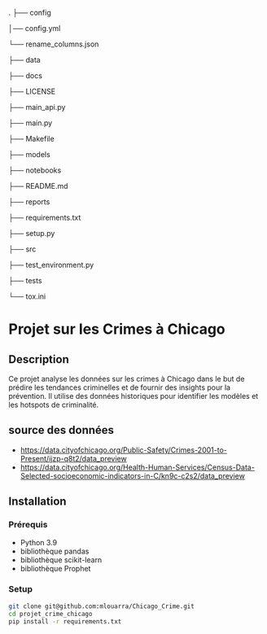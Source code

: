 .
├── config

│── config.yml

└── rename_columns.json

├── data 
    

├── docs

├── LICENSE

├── main_api.py

├── main.py

├── Makefile

├── models

├── notebooks

├── README.md

├── reports

├── requirements.txt

├── setup.py

├── src

├── test_environment.py

├── tests

└── tox.ini

# Projet sur les Crimes à Chicago

## Description
Ce projet analyse les données sur les crimes à Chicago dans 
le but de prédire les tendances criminelles et de fournir 
des insights pour la prévention. 
Il utilise des données historiques pour identifier les modèles et 
les hotspots de criminalité.
## source des données 
- https://data.cityofchicago.org/Public-Safety/Crimes-2001-to-Present/ijzp-q8t2/data_preview
- https://data.cityofchicago.org/Health-Human-Services/Census-Data-Selected-socioeconomic-indicators-in-C/kn9c-c2s2/data_preview

## Installation
### Prérequis
- Python 3.9
- bibliothèque pandas
- bibliothèque scikit-learn
- bibliothèque Prophet

### Setup
```sh
git clone git@github.com:mlouarra/Chicago_Crime.git
cd projet_crime_chicago
pip install -r requirements.txt

